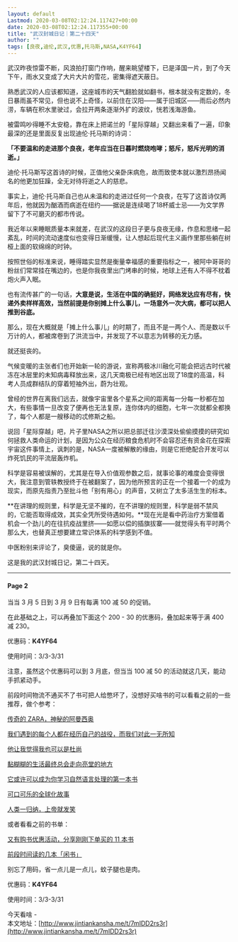 ```yaml
---
layout: default
Lastmod: 2020-03-08T02:12:24.117427+00:00
date: 2020-03-08T02:12:24.117355+00:00
title: "武汉封城日记｜第二十四天"
author: ""
tags: [良夜,迪伦,武汉,优惠,托马斯,NASA,K4YF64]
---
```


武汉昨夜惊雷不断，风浪拍打窗门作响，醒来眺望楼下，已是泽国一片，到了今天下午，雨水又变成了大片大片的雪花，密集得遮天蔽日。

熟悉武汉的人应该都知道，这座城市的天气翻脸就如翻书，根本就没有定数的，冬日暴雨虽不常见，但也说不上奇怪，以前住在汉阳——属于旧城区——雨后必然内涝，车辆在积水里驶过，会拉开两条逐渐外扩的波纹，恍若浅海游鱼。

被雷鸣吵得睡不太安稳，靠在床上把诺兰的「星际穿越」又翻出来看了一遍，印象最深的还是里面反复出现迪伦·托马斯的诗词：

**「不要温和的走进那个良夜，老年应当在日暮时燃烧咆哮；怒斥，怒斥光明的消逝。」**

迪伦·托马斯写这首诗的时候，正值他父亲卧床病危，故而致使本就以激烈昂扬闻名的他更加狂躁，全无对待将逝之人的慈悲。

事实上，迪伦·托马斯自己也从未温和的走进过任何一个良夜，在写了这首诗仅两年后，他就因为酗酒而病逝在纽约——据说是连续喝了18杯威士忌——为文学界留下了不可磨灭的都市传说。

我近年以来睡眠质量本来就差，在武汉的这段日子更与良夜无缘，作息和思绪一起紊乱，时间的流动速度似也变得日渐缓慢，让人想起后现代主义画作里那些躺在树桠上面的软绵绵的时钟。

按照世俗的标准来说，睡得踏实显然是衡量幸福感的重要指标之一，被阿中哥哥的粉丝们常常挂在嘴边的，也是你我夜里出门烤串的时候，地球上还有人不得不枕着炮火声入眠。

也有流传甚广的一句话，**大意是说，生活在中国的确挺好，网络发达应有尽有，快递外卖样样高效，当然前提是你别摊上什么事儿，一场意外一次大病，都可以把人推到谷底。**

那么，现在大概就是「摊上什么事儿」的时期了，而且不是一两个人、而是数以千万计的人，都被席卷到了洪流当中，并发现了不以意志为转移的无力感。

就还挺丧的。

气候变暖的主张者们也开始新一轮的游说，宣称两极冰川融化可能会把远古时代被冻在冰层里的未知病毒释放出来，这几天南极已经有地区出现了18度的高温，科考人员成群结队的穿着短袖外出，蔚为壮观。

曾经的世界在离我们远去，就像宇宙里各个星系之间的距离每一分每一秒都在加大，有些事情一旦改变了便再也无法复原，连你体内的细胞，七年一次就都全都换了，每个人都是一艘移动的忒修斯之船。

说回「星际穿越」吧，片子里NASA之所以把总部迁往沙漠深处偷偷摸摸的研究如何拯救人类命运的计划，是因为公众在经历粮食危机时不会容忍还有资金花在探索宇宙这件事情上，讽刺的是，NASA一度被解散的缘由，则是它拒绝配合开发可以炸死饥民的平流层轰炸机。

科学是容易被误解的，尤其是在导入价值观参数之后，就事论事的难度会变得很大，我注意到管轶教授终于在被翻案了，因为他所预言的正在一个接着一个的成为现实，而原先指责乃至批斗他「别有用心」的声音，又树立了太多活生生的标本。

**在讲理的规则里，科学是无坚不摧的，在不讲理的规则里，科学是弱不禁风的，它能否取得成效，其实全凭所受待遇如何。**现在光是看中药治疗方案借着机会一个劲儿的在往抗疫战里挤——如愿以偿的插旗拔寨——就觉得头有平时两个那么大，也替真正想要建立常识体系的科学感到不值。

中医粉别来评论了，臭傻逼，说的就是你。

这是我的武汉封城日记，第二十四天。

* * *

#### Page 2

当当 3 月 5 日到 3 月 9 日有每满 100 减 50 的促销。  

  

在此基础之上，可以再叠加下面这个 200 - 30 的优惠码，叠加起来等于满 400 减 230。

  

优惠码：**K4YF64**

使用时间：3/3-3/31

  

注意，虽然这个优惠码可以到 3 月底，但当当 100 减 50 的活动就这几天，能动手抓紧动手。

  

前段时间物流不通买不了书可把人给憋坏了，没想好买啥书的可以看看之前的一些推荐，做个参考：

  

  

[传奇的 ZARA，神秘的阿曼西奥](http://mp.weixin.qq.com/s?__biz=MjM5OTM4ODU4MA==&mid=2648813547&idx=1&sn=927483b0b3862ef317874f4f4c5e7610&chksm=bf293b20885eb23600daa81bdaeeb3258c4a6963aebad29a579e1ff97e8a7ab83589f564caf6&scene=21#wechat_redirect)  

  

  

[我们遇到的每个人都在经历自己的战役，而我们对此一无所知](http://mp.weixin.qq.com/s?__biz=MjM5OTM4ODU4MA==&mid=2648813536&idx=1&sn=fc30a7045b358154a295362f4557ce36&chksm=bf293b2b885eb23d9cb8a0d8d382658e070ceb65cdec4267a1ce55697835724373cfe34b9b3b&scene=21#wechat_redirect)  

  

  

[他让我觉得我也可以是杜尚](http://mp.weixin.qq.com/s?__biz=MjM5OTM4ODU4MA==&mid=2648813527&idx=1&sn=6c2c71b4f993d0bc729d70425b2a2b87&chksm=bf293b1c885eb20a33e9240032ba68876d48fedbcbd935e4e58320082f82b822241e9320d902&scene=21#wechat_redirect)  

  

  

[黏糊糊的生活最终总会走向亮堂的地方](http://mp.weixin.qq.com/s?__biz=MjM5OTM4ODU4MA==&mid=2648813509&idx=1&sn=a8061973c05035e06afe78d84da7d7f2&chksm=bf293b0e885eb218f6124a08cbecf5d1c87a2d60b77c0fc0c80752ec3ee1c42e02f57273a075&scene=21#wechat_redirect)  

  

  

[它或许可以成为你学习自然语言处理的第一本书](http://mp.weixin.qq.com/s?__biz=MjM5OTM4ODU4MA==&mid=2648813428&idx=1&sn=649149ef315a4cd890ac43bb04eaa729&chksm=bf293bbf885eb2a908024ca3ee42bfe4bcd038e957a6122b746e25e52557566aab0ba0399f6a&scene=21#wechat_redirect)  

  

  

[可口可乐的全球化故事](http://mp.weixin.qq.com/s?__biz=MjM5OTM4ODU4MA==&mid=2648813420&idx=1&sn=93d830565c67db57c6f3fbb8c6071f8e&chksm=bf293ba7885eb2b1987e85d7c466969648e0eefcec35eb9093264f6e32964c8b0bf5971b2157&scene=21#wechat_redirect)  

  

  

[人类一归纳，上帝就发笑](http://mp.weixin.qq.com/s?__biz=MjM5OTM4ODU4MA==&mid=2648813391&idx=1&sn=f44bcb8d8208c55b85861914f5d46d1b&chksm=bf293b84885eb2920876c97753ec149fba26210b1c676acf0cde68fb27f0971b6d985f1da5f2&scene=21#wechat_redirect)  

  

或者看看之前的书单：

  

[又有购书优惠活动，分享刚刚下单买的 11 本书](http://mp.weixin.qq.com/s?__biz=MjM5OTM4ODU4MA==&mid=2648813200&idx=1&sn=4befa1e71e2f3dfc97c87a066be53c80&chksm=bf293a5b885eb34dcb3ffa6203f81f8ab4272bf7a925274ac888672f8ab1735353e60fdb75ab&scene=21#wechat_redirect)

[前段时间读的几本「闲书」](http://mp.weixin.qq.com/s?__biz=MjM5OTM4ODU4MA==&mid=2648813051&idx=1&sn=15dd71eb8603b1b0f074014af3b7e320&chksm=bf293930885eb0264d01555babcf9295c4f51fc2834c8bfa12d6eb9d92e0f9f8ce18dc7cedf0&scene=21#wechat_redirect)  

  

别忘了用码，省一点儿是一点儿，蚊子腿也是肉。  

  

优惠码：**K4YF64**

使用时间：3/3-3/31

  

今天看啥 -  
本文地址：[http://www.jintiankansha.me/t/7mIDD2rs3r](http://www.jintiankansha.me/t/7mIDD2rs3r)

